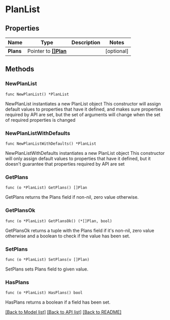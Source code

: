 # PlanList

## Properties

Name | Type | Description | Notes
------------ | ------------- | ------------- | -------------
**Plans** | Pointer to [**[]Plan**](Plan.md) |  | [optional] 

## Methods

### NewPlanList

`func NewPlanList() *PlanList`

NewPlanList instantiates a new PlanList object
This constructor will assign default values to properties that have it defined,
and makes sure properties required by API are set, but the set of arguments
will change when the set of required properties is changed

### NewPlanListWithDefaults

`func NewPlanListWithDefaults() *PlanList`

NewPlanListWithDefaults instantiates a new PlanList object
This constructor will only assign default values to properties that have it defined,
but it doesn't guarantee that properties required by API are set

### GetPlans

`func (o *PlanList) GetPlans() []Plan`

GetPlans returns the Plans field if non-nil, zero value otherwise.

### GetPlansOk

`func (o *PlanList) GetPlansOk() (*[]Plan, bool)`

GetPlansOk returns a tuple with the Plans field if it's non-nil, zero value otherwise
and a boolean to check if the value has been set.

### SetPlans

`func (o *PlanList) SetPlans(v []Plan)`

SetPlans sets Plans field to given value.

### HasPlans

`func (o *PlanList) HasPlans() bool`

HasPlans returns a boolean if a field has been set.


[[Back to Model list]](../README.md#documentation-for-models) [[Back to API list]](../README.md#documentation-for-api-endpoints) [[Back to README]](../README.md)


